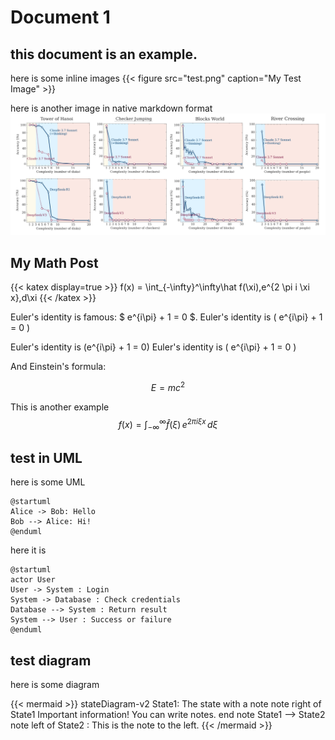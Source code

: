 # Document 1

## this document is an example.

here is some inline images
{{< figure src="test.png" caption="My Test Image" >}}

here is another image in native markdown format
![alt text](test.png)


## My Math Post

{{< katex display=true >}}
f(x) = \int_{-\infty}^\infty\hat f(\xi)\,e^{2 \pi i \xi x}\,d\xi
{{< /katex >}}

Euler's identity is famous: $ e^{i\pi} + 1 = 0 $.
Euler's identity is \(
e^{i\pi} + 1 = 0
\)

Euler's identity is \(e^{i\pi} + 1 = 0\)
Euler's identity is \( e^{i\pi} + 1 = 0 \)

And Einstein's formula:

$$
E = mc^2
$$

This is another example
$$
f(x) = \int_{-\infty}^\infty\hat f(\xi)\,e^{2 \pi i \xi x}\,d\xi
$$


## test in UML
here is some UML

```plantuml
@startuml
Alice -> Bob: Hello
Bob --> Alice: Hi!
@enduml
```
here it is

```plantuml
@startuml
actor User
User -> System : Login
System -> Database : Check credentials
Database --> System : Return result
System --> User : Success or failure
@enduml
```

## test diagram

here is some diagram

{{< mermaid >}}
stateDiagram-v2
    State1: The state with a note
    note right of State1
        Important information! You can write
        notes.
    end note
    State1 --> State2
    note left of State2 : This is the note to the left.
{{< /mermaid >}}
